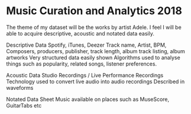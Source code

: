 # Music Curation and Analytics 2018

The theme of my dataset will be the works by artist Adele. I feel I will be able to acquire descriptive, acoustic and notated data easily.

Descriptive Data
	Spotify, iTunes, Deezer
		Track name, Artist, BPM, Composers, producers, publisher, track length, album track listing, album artworks
		Very structured data easily shown
		Algorithms used to analyse things such as popularity, related songs, listener preferences.

Acoustic Data
	Studio Recordings / Live Performance Recordings
		Technology used to convert live audio into audio recordings
		Described in waveforms
		
Notated Data
	Sheet Music available on places such as MuseScore, GuitarTabs etc
